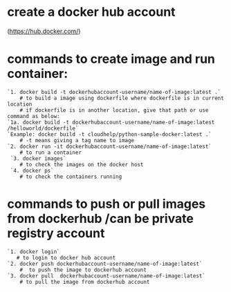 # create a docker hub account 
(https://hub.docker.com/)

# commands to create image and run container:
    `1. docker build -t dockerhubaccount-username/name-of-image:latest .`  
        # to build a image using dockerfile where dockerfile is in current location
        # if dockerfile is in another location, give that path or use command as below:
    `1a. docker build -t dockerhubaccount-username/name-of-image:latest /helloworld/dockerfile`
    `Example: docker build -t cloudhelp/python-sample-docker:latest .`
        # -t means giving a tag name to image
    `2. docker run -it dockerhubaccount-username/name-of-image:latest`
        # to run a container
     `3. docker images`
        # to check the images on the docker host
     `4. docker ps`
        # to check the containers running      

# commands to push or pull images from dockerhub /can be private registry account       
    `1. docker login` 
       # to login to docker hub account
    `2. docker push dockerhubaccount-username/name-of-image:latest`
        #  to push the image to dockerhub account
    `3. docker pull  dockerhubaccount-username/name-of-image:latest` 
        # to pull the image from dockerhub account  